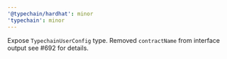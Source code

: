 ```yaml
---
'@typechain/hardhat': minor
'typechain': minor
---
```


Expose `TypechainUserConfig` type. 
Removed `contractName` from interface output see #692 for details.
